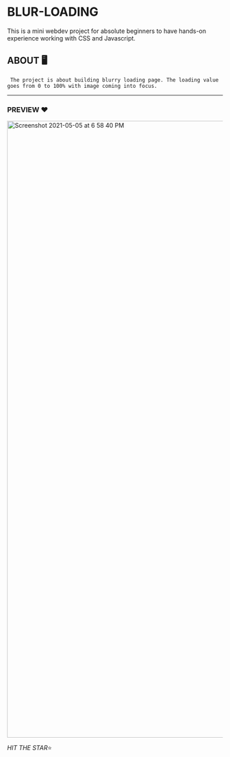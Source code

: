 # BLUR-LOADING
This is a mini webdev project for absolute beginners to have hands-on experience working with CSS and Javascript.
 
 ## ABOUT 🖥️
     The project is about building blurry loading page. The loading value goes from 0 to 100% with image coming into focus.
  ---
  
  ### PREVIEW ❤️
 <img width="1438" alt="Screenshot 2021-05-05 at 6 58 40 PM" src="https://user-images.githubusercontent.com/63841527/117149882-40b25380-add5-11eb-9bf1-a87e1ccbd09d.png">

    
  *HIT THE STAR*⭐ 
 







   
